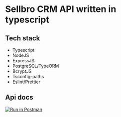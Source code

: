 # Sellbro CRM API written in typescript

## Tech stack

* Typescript
* NodeJS
* ExpressJS
* PostgreSQL/TypeORM
* BcryptJS
* Tsconfig-paths
* Eslint/Prettier 

## Api docs

[![Run in Postman](https://run.pstmn.io/button.svg)](https://app.getpostman.com/run-collection/54003589d386a54ae5f6)
